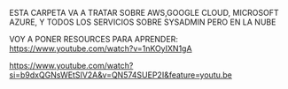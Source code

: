 ESTA CARPETA VA A TRATAR SOBRE AWS,GOOGLE CLOUD, MICROSOFT AZURE, Y TODOS LOS SERVICIOS SOBRE SYSADMIN PERO EN LA NUBE

VOY A PONER RESOURCES PARA APRENDER:
  https://www.youtube.com/watch?v=1nKOyIXN1gA

  https://www.youtube.com/watch?si=b9dxQGNsWEtSIV2A&v=QN574SUEP2I&feature=youtu.be
